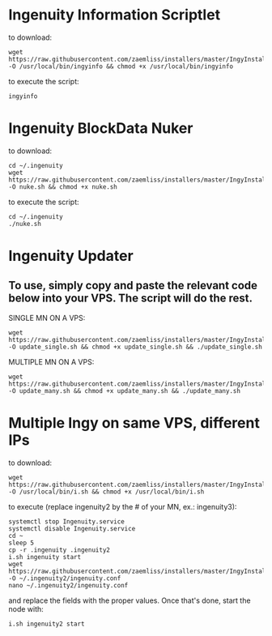 # Ingenuity Information Scriptlet 
to download:
```
wget https://raw.githubusercontent.com/zaemliss/installers/master/IngyInstall/ingyinfo -O /usr/local/bin/ingyinfo && chmod +x /usr/local/bin/ingyinfo
```

to execute the script:
```
ingyinfo
```

# Ingenuity BlockData Nuker
to download:
```
cd ~/.ingenuity
wget https://raw.githubusercontent.com/zaemliss/installers/master/IngyInstall/nuke.sh -O nuke.sh && chmod +x nuke.sh
```

to execute the script:
```
cd ~/.ingenuity
./nuke.sh
```

# Ingenuity Updater
## To use, simply copy and paste the relevant code below into your VPS. The script will do the rest.
SINGLE MN ON A VPS:
```
wget https://raw.githubusercontent.com/zaemliss/installers/master/IngyInstall/update_single.sh -O update_single.sh && chmod +x update_single.sh && ./update_single.sh
```

MULTIPLE MN ON A VPS:
```
wget https://raw.githubusercontent.com/zaemliss/installers/master/IngyInstall/update_many.sh -O update_many.sh && chmod +x update_many.sh && ./update_many.sh
```

# Multiple Ingy on same VPS, different IPs
to download:
```
wget https://raw.githubusercontent.com/zaemliss/installers/master/IngyInstall/i.sh -O /usr/local/bin/i.sh && chmod +x /usr/local/bin/i.sh
```

to execute (replace ingenuity2 by the # of your MN, ex.: ingenuity3):
```
systemctl stop Ingenuity.service
systemctl disable Ingenuity.service
cd ~
sleep 5
cp -r .ingenuity .ingenuity2
i.sh ingenuity start
wget https://raw.githubusercontent.com/zaemliss/installers/master/IngyInstall/ingenuity.conf -O ~/.ingenuity2/ingenuity.conf
nano ~/.ingenuity2/ingenuity.conf
```
and replace the fields with the proper values. Once that's done, start the node with:
```
i.sh ingenuity2 start
```


